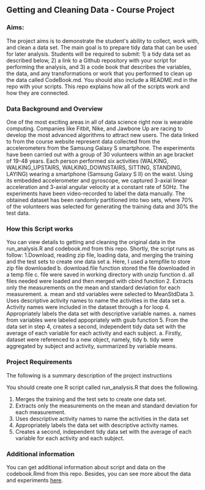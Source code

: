 ## Getting and Cleaning Data - Course Project

### Aims:

  The project aims is to demonstrate the student's ability to collect, work with, and clean a data set. The main goal is to prepare tidy data that can be used for later analysis.
  Students will be required to submit: 
    1) a tidy data set as described below, 
    2) a link to a Github repository with your script for performing the analysis, and 
    3) a code book that describes the variables, the data, and any transformations or work that you performed to clean up the data called CodeBook.md. You should also include a README.md in the repo with your scripts. This repo explains how all of the scripts work and how they are connected.  

### Data Background and Overview
  One of the most exciting areas in all of data science right now is wearable computing. Companies like Fitbit, Nike, and Jawbone Up are racing to develop the most advanced algorithms to attract new users. The data linked to from the course website represent data collected from the accelerometers from the Samsung Galaxy S smartphone.
  The experiments have been carried out with a group of 30 volunteers within an age bracket of 19-48 years. Each person performed six activities (WALKING, WALKING_UPSTAIRS, WALKING_DOWNSTAIRS, SITTING, STANDING, LAYING) wearing a smartphone (Samsung Galaxy S II) on the waist. Using its embedded accelerometer and gyroscope, we captured 3-axial linear acceleration and 3-axial angular velocity at a constant rate of 50Hz. The experiments have been video-recorded to label the data manually. The obtained dataset has been randomly partitioned into two sets, where 70% of the volunteers was selected for generating the training data and 30% the test data. 

### How this Script works
  You can view details to getting and cleaning the original data in the run_analysis.R and codebook.md from this repo.
  Shortly, the script runs as follow:
    1.Download, reading zip file, loading data, and merging the training and the test sets to create one data set
        a. Here, I used a tempfile to store zip file downloaded
        b. download.file function stored the file downloaded in a temp file 
        c. file were saved in working directory with unzip function
        d. all files needed were loaded and then merged with cbind function
    2. Extracts only the measurements on the mean and standard deviation for each measurement. 
        a. mean and std variables were selected to MeanStdData
    3. Uses descriptive activity names to name the activities in the data set
        a. Activity names were included in the dataset through a for loop
    4. Appropriately labels the data set with descriptive variable names.
        a. names from variables were labeled appopriately with gsub function
    5. From the data set in step 4, creates a second, independent tidy data set with the average of each variable for each activity and each subject.
        a. Firstly, dataset were referenced to a new object, namely, tidy
        b. tidy were aggregated by subject and activity, summarized by variable means.
        
### Project Requirements
The following is a summary description of the project instructions

You should create one R script called run_analysis.R that does the following. 
1. Merges the training and the test sets to create one data set.
2. Extracts only the measurements on the mean and standard deviation for each measurement. 
3. Uses descriptive activity names to name the activities in the data set
4. Appropriately labels the data set with descriptive activity names. 
5. Creates a second, independent tidy data set with the average of each variable for each activity and each subject. 

### Additional information

You can get additional information about script and data on the codebook.Rmd from this repo. Besides, you can see more about the data and experiments [here](http://archive.ics.uci.edu/ml/datasets/Human+Activity+Recognition+Using+Smartphones).

